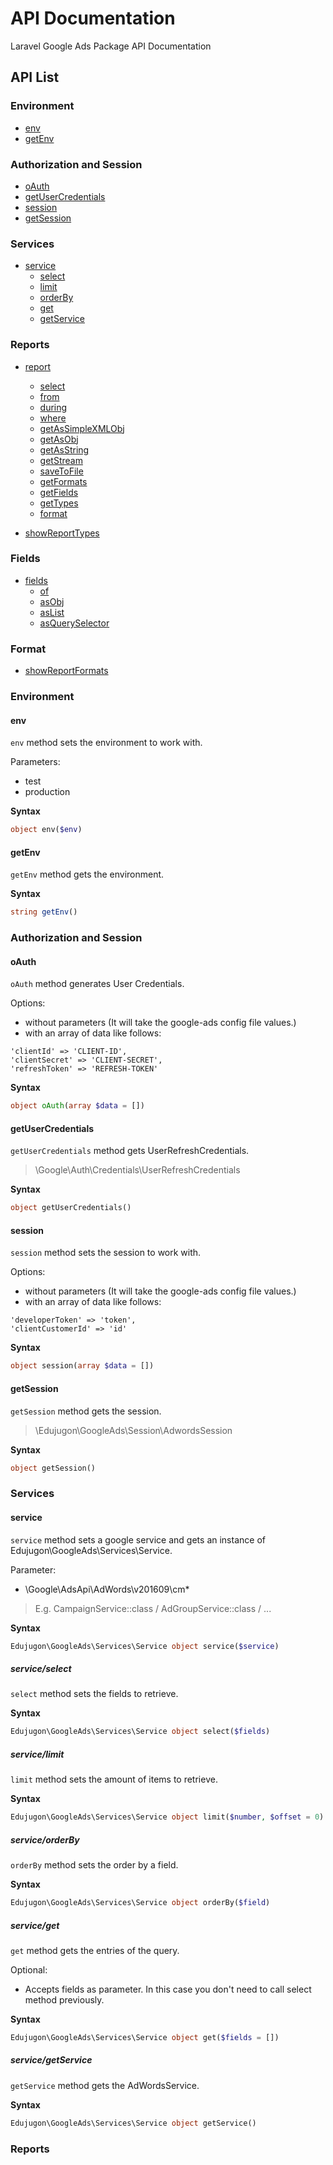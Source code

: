 #   API Documentation

Laravel Google Ads Package API Documentation

## API List

### Environment

- [env](https://github.com/edujugon/laravel-google-ads/blob/master/API-Documentation.md#env)
- [getEnv](https://github.com/edujugon/laravel-google-ads/blob/master/API-Documentation.md#getenv)

### Authorization and Session

- [oAuth](https://github.com/edujugon/laravel-google-ads/blob/master/API-Documentation.md#oauth)
- [getUserCredentials](https://github.com/edujugon/laravel-google-ads/blob/master/API-Documentation.md#getusercredentials)
- [session](https://github.com/edujugon/laravel-google-ads/blob/master/API-Documentation.md#session)
- [getSession](https://github.com/edujugon/laravel-google-ads/blob/master/API-Documentation.md#getsession)

### Services

- [service](https://github.com/edujugon/laravel-google-ads/blob/master/API-Documentation.md#service)
    - [select](https://github.com/edujugon/laravel-google-ads/blob/master/API-Documentation.md#serviceselect)
    - [limit](https://github.com/edujugon/laravel-google-ads/blob/master/API-Documentation.md#servicelimit)
    - [orderBy](https://github.com/edujugon/laravel-google-ads/blob/master/API-Documentation.md#serviceorderby)
    - [get](https://github.com/edujugon/laravel-google-ads/blob/master/API-Documentation.md#serviceget)
    - [getService](https://github.com/edujugon/laravel-google-ads/blob/master/API-Documentation.md#servicegetservice)
    
### Reports

- [report](https://github.com/edujugon/laravel-google-ads/blob/master/API-Documentation.md#report)
    - [select](https://github.com/edujugon/laravel-google-ads/blob/master/API-Documentation.md#reportselect)
    - [from](https://github.com/edujugon/laravel-google-ads/blob/master/API-Documentation.md#reportfrom)
    - [during](https://github.com/edujugon/laravel-google-ads/blob/master/API-Documentation.md#reportduring)
    - [where](https://github.com/edujugon/laravel-google-ads/blob/master/API-Documentation.md#reportwhere)
    - [getAsSimpleXMLObj](https://github.com/edujugon/laravel-google-ads/blob/master/API-Documentation.md#reportgetassimplexmlobj)
    - [getAsObj](https://github.com/edujugon/laravel-google-ads/blob/master/API-Documentation.md#reportgetasobj)
    - [getAsString](https://github.com/edujugon/laravel-google-ads/blob/master/API-Documentation.md#reportgetasstring)
    - [getStream](https://github.com/edujugon/laravel-google-ads/blob/master/API-Documentation.md#reportgetstream)
    - [saveToFile](https://github.com/edujugon/laravel-google-ads/blob/master/API-Documentation.md#reportsavetofile)
    - [getFormats](https://github.com/edujugon/laravel-google-ads/blob/master/API-Documentation.md#reportgetformats)
    - [getFields](https://github.com/edujugon/laravel-google-ads/blob/master/API-Documentation.md#reportgetfields)
    - [getTypes](https://github.com/edujugon/laravel-google-ads/blob/master/API-Documentation.md#reportgettypes)
    - [format](https://github.com/edujugon/laravel-google-ads/blob/master/API-Documentation.md#reportformat)
    
- [showReportTypes](https://github.com/edujugon/laravel-google-ads/blob/master/API-Documentation.md#showreporttypes)

### Fields

- [fields](https://github.com/edujugon/laravel-google-ads/blob/master/API-Documentation.md#fields)
    - [of](https://github.com/edujugon/laravel-google-ads/blob/master/API-Documentation.md#fieldsof)
    - [asObj](https://github.com/edujugon/laravel-google-ads/blob/master/API-Documentation.md#fieldsasobj)
    - [asList](https://github.com/edujugon/laravel-google-ads/blob/master/API-Documentation.md#fieldsaslist)
    - [asQuerySelector](https://github.com/edujugon/laravel-google-ads/blob/master/API-Documentation.md#fieldsasqueryselector)
    
### Format

- [showReportFormats](https://github.com/edujugon/laravel-google-ads/blob/master/API-Documentation.md#showreportformats)
  

### Environment

#### env

`env` method sets the environment to work with.

Parameters:

*   test
*   production

**Syntax**

```php
object env($env)
```

#### getEnv

`getEnv` method gets the environment.

**Syntax**

```php
string getEnv()
```

### Authorization and Session

#### oAuth

`oAuth` method generates User Credentials.

Options:

*   without parameters (It will take the google-ads config file values.)
*   with an array of data like follows:
```
'clientId' => 'CLIENT-ID',
'clientSecret' => 'CLIENT-SECRET',
'refreshToken' => 'REFRESH-TOKEN'
```

**Syntax**

```php
object oAuth(array $data = [])
```

#### getUserCredentials

`getUserCredentials` method gets UserRefreshCredentials.
>   \Google\Auth\Credentials\UserRefreshCredentials

**Syntax**

```php
object getUserCredentials()
```

#### session

`session` method sets the session to work with.

Options:

*   without parameters (It will take the google-ads config file values.)
*   with an array of data like follows:
```
'developerToken' => 'token',
'clientCustomerId' => 'id'
```

**Syntax**

```php
object session(array $data = [])
```

#### getSession

`getSession` method gets the session.
>   \Edujugon\GoogleAds\Session\AdwordsSession

**Syntax**

```php
object getSession()
```

### Services
    
#### service

`service` method sets a google service and gets an instance of Edujugon\GoogleAds\Services\Service.

Parameter:

*   \Google\AdsApi\AdWords\v201609\cm\*
>   E.g. CampaignService::class / AdGroupService::class / ...

**Syntax**

```php
Edujugon\GoogleAds\Services\Service object service($service)
```

##### service/select

`select` method sets the fields to retrieve.

**Syntax**

```php
Edujugon\GoogleAds\Services\Service object select($fields)
```

##### service/limit

`limit` method sets the amount of items to retrieve.

**Syntax**

```php
Edujugon\GoogleAds\Services\Service object limit($number, $offset = 0)
```

##### service/orderBy

`orderBy` method sets the order by a field.

**Syntax**

```php
Edujugon\GoogleAds\Services\Service object orderBy($field)
```

##### service/get

`get` method gets the entries of the query.

Optional:

*   Accepts fields as parameter. In this case you don't need to call select method previously.

**Syntax**

```php
Edujugon\GoogleAds\Services\Service object get($fields = [])
```

##### service/getService

`getService` method gets the AdWordsService.

**Syntax**

```php
Edujugon\GoogleAds\Services\Service object getService()
```

### Reports

